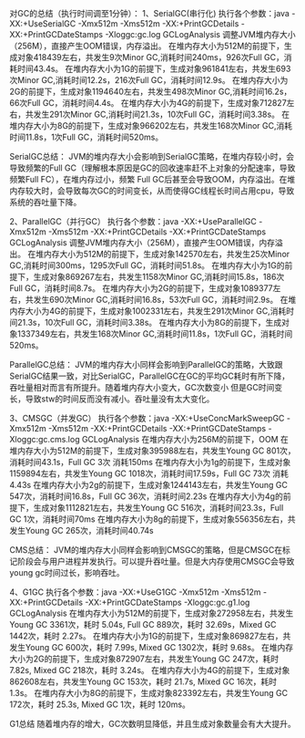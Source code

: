 对GC的总结（执行时间调至1分钟）：
1、SerialGC(串行化)
执行各个参数：java -XX:+UseSerialGC -Xmx512m -Xms512m -XX:+PrintGCDetails -XX:+PrintGCDateStamps -Xloggc:gc.log GCLogAnalysis
调整JVM堆内存大小（256M），直接产生OOM错误，内存溢出。
在堆内存大小为512M的前提下，生成对象418439左右，共发生9次Minor GC,消耗时间240ms，926次Full GC，消耗时间43.4s。
在堆内存大小为1G的前提下，生成对象961841左右，共发生693次Minor GC,消耗时间12.2s，216次Full GC，消耗时间12.9s。
在堆内存大小为2G的前提下，生成对象1194640左右，共发生498次Minor GC,消耗时间16.2s，66次Full GC，消耗时间4.4s。
在堆内存大小为4G的前提下，生成对象712827左右，共发生291次Minor GC,消耗时间21.3s，10次Full GC，消耗时间3.38s。
在堆内存大小为8G的前提下，生成对象966202左右，共发生168次Minor GC,消耗时间11.8s，1次Full GC，消耗时间520ms。

SerialGC总结：
JVM的堆内存大小会影响到SerialGC策略，在堆内存较小时，会导致频繁的Full GC（理解根本原因是GC的回收速率赶不上对象的分配速率，导致频繁Full FC），在堆内存过小，频繁
Full GC后甚至会导致OOM，内存溢出。在堆内存较大时，会导致每次GC的时间变长，从而使得GC线程长时间占用cpu，导致系统的吞吐量下降。


2、ParallelGC（并行GC）
执行各个参数：java -XX:+UseParallelGC -Xmx512m -Xms512m -XX:+PrintGCDetails -XX:+PrintGCDateStamps GCLogAnalysis
调整JVM堆内存大小（256M），直接产生OOM错误，内存溢出。
在堆内存大小为512M的前提下，生成对象142570左右，共发生25次Minor GC,消耗时间300ms，1295次Full GC，消耗时间51.8s。
在堆内存大小为1G的前提下，生成对象869267左右，共发生1158次Minor GC,消耗时间15.8s，186次Full GC，消耗时间8.7s。
在堆内存大小为2G的前提下，生成对象1089377左右，共发生690次Minor GC,消耗时间16.8s，53次Full GC，消耗时间2.9s。
在堆内存大小为4G的前提下，生成对象1002331左右，共发生291次Minor GC,消耗时间21.3s，10次Full GC，消耗时间3.38s。
在堆内存大小为8G的前提下，生成对象1337349左右，共发生168次Minor GC,消耗时间11.8s，1次Full GC，消耗时间520ms。


ParallelGC总结：
JVM的堆内存大小同样会影响到ParallelGC的策略，大致跟SerialGC结果一致，对比SerialGC，ParallelGC在GC的平均GC耗时有所下降，吞吐量相对而言有所提升。随着堆内存大小变大，GC次数变小
但是GC时间变长，导致stw的时间反而没有减小。吞吐量没有太大变化。

3、CMSGC（并发GC）
执行各个参数：java -XX:+UseConcMarkSweepGC -Xmx512m -Xms512m -XX:+PrintGCDetails -XX:+PrintGCDateStamps -Xloggc:gc.cms.log  GCLogAnalysis
在堆内存大小为256M的前提下，OOM
在堆内存大小为512M的前提下，生成对象395988左右，共发生Young GC 801次，消耗时间43.1s，Full GC 3次 消耗150ms
在堆内存大小为1g的前提下，生成对象1159894左右，共发生Young GC 1018次，消耗时间17.59s，Full GC 73次 消耗4.43s
在堆内存大小为2g的前提下，生成对象1244143左右，共发生Young GC 547次，消耗时间16.8s，Full GC 36次，消耗时间2.23s
在堆内存大小为4g的前提下，生成对象1112821左右，共发生Young GC 516次，消耗时间23.3s，Full GC 1次，消耗时间70ms
在堆内存大小为8g的前提下，生成对象556356左右，共发生Young GC 265次，消耗时间40.74s

CMS总结：
JVM的堆内存大小同样会影响到CMSGC的策略，但是CMSGC在标记阶段会与用户进程并发执行。可以提升吞吐量。但是大内存使用CMSGC会导致young gc时间过长，影响吞吐。


4、G1GC
执行各个参数：java -XX:+UseG1GC -Xmx512m -Xms512m -XX:+PrintGCDetails -XX:+PrintGCDateStamps -Xloggc:gc.g1.log  GCLogAnalysis
在堆内存大小为512M的前提下，生成对象272958左右，共发生Young GC 3361次，耗时 5.04s, Full GC 889次，耗时 32.69s，Mixed GC 1442次，耗时 2.27s。
在堆内存大小为1G的前提下，生成对象869827左右，共发生Young GC 600次，耗时 7.99s, Mixed GC 1302次，耗时 9.68s。
在堆内存大小为2G的前提下，生成对象872907左右，共发生Young GC 247次，耗时 7.82s, Mixed GC 218次，耗时 3.24s。
在堆内存大小为4G的前提下，生成对象862608左右，共发生Young GC 153次，耗时 21.7s, Mixed GC 16次，耗时 1.3s。
在堆内存大小为8G的前提下，生成对象823392左右，共发生Young GC 172次，耗时 25.3s, Mixed GC 1次，耗时 120ms。

G1总结
随着堆内存的增大，GC次数明显降低，并且生成对象数量会有大大提升。



